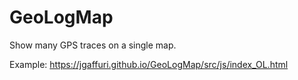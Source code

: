 # GeoLogMap

Show many GPS traces on a single map.

Example: https://jgaffuri.github.io/GeoLogMap/src/js/index_OL.html


